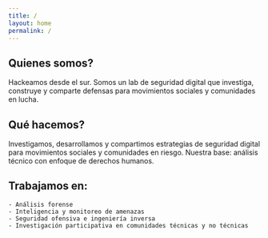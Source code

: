 ```yaml
---
title: /
layout: home
permalink: /
---
```


## Quienes somos?

Hackeamos desde el sur. Somos un lab de seguridad digital que investiga, construye y comparte defensas para movimientos sociales y comunidades en lucha.

## Qué hacemos?

Investigamos, desarrollamos y compartimos estrategias de seguridad digital para movimientos sociales y comunidades en riesgo. Nuestra base: análisis técnico con enfoque de derechos humanos.

## Trabajamos en:

    - Análisis forense
    - Inteligencia y monitoreo de amenazas
    - Seguridad ofensiva e ingeniería inversa
    - Investigación participativa en comunidades técnicas y no técnicas



